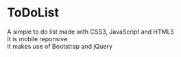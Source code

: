 # ToDoList

A simple to do list made with CSS3, JavaScript and HTML5<br>
It is mobile reponsive<br>
It makes use of Bootstrap and jQuery

